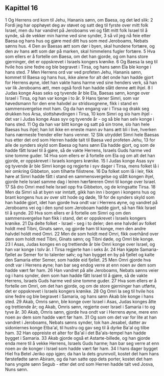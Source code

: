 ## Kapittel 16

1 Og Herrens ord kom til Jehu, Hananis sønn, om Baesa, og det lød slik:
2 Fordi jeg har opphøyet deg av støvet og satt deg til fyrste over mitt folk Israel, men du har vandret på Jeroboams vei og fått mitt folk Israel til å synde, så de vekker min harme ved sine synder,
3 så vil jeg nå feie etter Baesa og hans hus og gjøre med ditt hus som med Jeroboams, Nebats sønns hus.
4 Den av Baesas ætt som dør i byen, skal hundene fortære, og den av hans ætt som dør på marken, skal himmelens fugler fortære.
5 Hva som ellers er å fortelle om Baesa, om det han gjorde, og om hans store gjerninger, det er oppskrevet i Israels kongers krønike.
6 Og Baesa la seg til hvile hos sine fedre og ble begravet i Tirsa, og hans sønn Ela ble konge i hans sted.
7 Men Herrens ord var ved profeten Jehu, Hananis sønn, kommet til Baesa og hans hus, ikke alene for alt det onde han hadde gjort for Herrens øyne, idet han vakte hans harme ved sine henders verk, så han var lik Jeroboams ætt, men også fordi han hadde slått denne ætt ihjel.
8 I Judas konge Asas seks og tyvende år ble Ela, Baesas sønn, konge over Israel i Tirsa, og han var konge i to år.
9 Hans tjener Simri, som var høvedsmann for den ene halvdel av stridsvognene, fikk i stand en sammensvergelse mot ham. Og da han engang var i Tirsa og drakk seg drukken hos Arsa, slottshøvdingen i Tirsa,
10 kom Simri og slo ham ihjel - det var i Judas konge Asas syv og tyvende år - og så ble han selv konge i hans sted.
11 Og da han var blitt konge og satt på sin trone, slo han hele Baesas hus ihjel; han lot ikke en eneste mann av hans ætt bli i live, hverken hans nærmeste frender eller hans venner.
12 Slik utryddet Simri hele Baesas hus etter det ord som Herren hadde talt til Baesa ved profeten Jehu,
13 for alle de synders skyld som Baesa og hans sønn Ela hadde gjort, og som de hadde fått Israel til å gjøre, så de vakte Herrens, Israels Guds harme ved sine tomme guder.
14 Hva som ellers er å fortelle om Ela og om alt det han gjorde, er oppskrevet i Israels kongers krønike.
15 I Judas konge Asas syv og tyvende år ble Simri konge og regjerte i syv dager i Tirsa, mens folket lå i leir omkring Gibbeton, som tilhørte filistrene.
16 Da folket som lå i leir, fikk høre at Simri hadde fått i stand en sammensvergelse og slått kongen ihjel, gjorde hele Israel samme dag i leiren hærføreren Omri til konge over Israel.
17 Så dro Omri med hele Israel opp fra Gibbeton, og de kringsatte Tirsa.
18 Men da Simri så at byen var inntatt, gikk han inn i borgen i kongens hus og brant kongens hus av over sitt hode og døde,
19 for de synders skyld som han hadde gjort, idet han gjorde hva ondt var i Herrens øyne, og vandret på Jeroboams vei og i den synd som Jeroboam hadde gjort, så han fikk Israel til å synde.
20 Hva som ellers er å fortelle om Simri og om den sammensvergelse han fikk i stand, det er oppskrevet i Israels kongers krønike.
21 Da delte folket - Israel - seg i to deler; den ene halvdel av folket holdt med Tibni, Ginats sønn, og gjorde ham til konge, men den andre halvdel holdt med Omri.
22 Men de som holdt med Omri, fikk overhånd over dem som holdt med Tibni, Ginats sønn; og Tibni døde, og Omri ble konge.
23 I Asas, Judas konges en og trettiende år ble Omri konge over Israel, og han var konge i tolv år. I Tirsa regjerte han i seks år.
24 Han kjøpte Samaria-fjellet av Semer for to talenter sølv; og han bygget en by på fjellet og kalte den Samaria etter Semer, som hadde eid fjellet.
25 Men Omri gjorde hva ondt var i Herrens øyne; han bar seg endog verre at enn noen av dem som hadde vært før ham.
26 Han vandret på alle Jeroboams, Nebats sønns veier og i hans synder, dem som han hadde fått Israel til å gjøre, så de vakte Herrens, Israels Guds harme ved sine tomme guder.
27 Hva som ellers er å fortelle om Omri, om det han gjorde, og om de store gjerninger han utførte, det er oppskrevet i Israels kongers krønike.
28 Og Omri la seg til hvile hos sine fedre og ble begravet i Samaria, og hans sønn Akab ble konge i hans sted.
29 Akab, Omris sønn, ble konge over Israel i Asas, Judas konges åtte og trettiende år; og Akab, Omris sønn, regjerte over Israel i Samaria i to og tyve år.
30 Akab, Omris sønn, gjorde hva ondt var i Herrens øyne, mere enn noen av dem som hadde vært før ham.
31 Og som om det var for lite at han vandret i Jeroboams, Nebats sønns synder, tok han Jesabel, datter av sidoniernes konge Etba'al, til hustru og gav seg til å dyrke Ba'al og tilbe ham.
32 Han oppreiste et alter for Ba'al i det Ba'als-tempel han hadde bygget i Samaria.
33 Akab gjorde også et Astarte-billede, og han gjorde enda mere til å vekke Herrens, Israels Guds harme; han bar seg verre at enn noen av de konger i Israel som hadde vært før ham.
34 I hans dager bygget Hiel fra Betel Jeriko opp igjen; da han la dets grunnvoll, kostet det ham hans førstefødte sønn Abiram, og da han satte opp dets porter, kostet det ham hans yngste sønn Segub - etter det ord som Herren hadde talt ved Josva, Nuns sønn.
